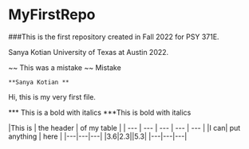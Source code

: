 # MyFirstRepo

###This is the first repository created in Fall 2022 for PSY 371E. 

Sanya Kotian University of Texas at Austin 2022. 

 ~~ This was a mistake ~~ Mistake 
 
 	**Sanya Kotian **

Hi, this is my very first file. 

*** This is a bold with italics ***This is bold with italics

|This is | the header | of my table |
| --- | --- | --- | --- | --- |
|I can| put anything | here |
|---|---|---|
|3.6|2.3||5.3|
|---|---|---|

